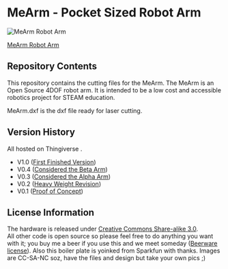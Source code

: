 MeArm - Pocket Sized Robot Arm 
===========================
![MeArm Robot Arm](https://cdn.shopify.com/s/files/1/0187/3430/products/Nuka_Deluxe_on_White_Short_Crop_4200_large.jpg?v=1474384579)  

[MeArm Robot Arm](https://shop.mime.co.uk/collections/mearm/products/mearm-your-robot-nuka-cola-blue)

Repository Contents
-------------------
This repository contains the cutting files for the MeArm. The MeArm is an Open Source 4DOF robot arm. It is intended to be a low cost and accessible robotics project for STEAM education.

MeArm.dxf is the dxf file ready for laser cutting.

Version History
---------------

All hosted on Thingiverse .

* V1.0 ([First Finished Version](http://www.thingiverse.com/thing:993759))
* V0.4 ([Considered the Beta Arm](http://www.thingiverse.com/thing:360108))
* V0.3 ([Considered the Alpha Arm](http://www.thingiverse.com/thing:298820))
* V0.2 ([Heavy Weight Revision](http://www.thingiverse.com/thing:293707))
* V0.1 ([Proof of Concept](http://www.thingiverse.com/thing:257990))

License Information
-------------------
The hardware is released under [Creative Commons Share-alike 3.0](http://creativecommons.org/licenses/by-sa/3.0/).  
All other code is open source so please feel free to do anything you want with it; you buy me a beer if you use this and we meet someday ([Beerware license](http://en.wikipedia.org/wiki/Beerware)).
Also this boiler plate is yoinked from Sparkfun with thanks. Images are CC-SA-NC soz, have the files and design but take your own pics ;)
